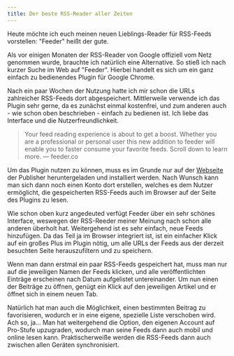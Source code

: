 ```yaml
---
title: Der beste RSS-Reader aller Zeiten
---
```


Heute möchte ich euch meinen neuen Lieblings-Reader für RSS-Feeds vorstellen: "Feeder" heißt der gute. 

Als vor einigen Monaten der RSS-Reader von Google offiziell vom Netz genommen wurde, brauchte ich natürlich eine Alternative. So stieß ich nach kurzer Suche im Web auf "Feeder". Hierbei handelt es sich um ein ganz einfach zu bedienendes Plugin für Google Chrome.

Nach ein paar Wochen der Nutzung hatte ich mir schon die URLs zahlreicher RSS-Feeds dort abgespeichert. Mittlerweile verwende ich das Plugin sehr gerne, da es zunächst einmal kostenfrei, und zum anderen auch - wie schon oben beschrieben - einfach zu bedienen ist. Ich liebe das Interface und die Nutzerfreundlichkeit.

> Your feed reading experience is about to get a boost. Whether you are a professional or personal user this new addition to feeder will enable you to faster consume your favorite feeds. Scroll down to learn more. — feeder.co

Um das Plugin nutzen zu können, muss es im Grunde nur auf der [Webseite][1] der Publisher heruntergeladen und installiert werden. Nach Wunsch kann man sich dann noch einen Konto dort erstellen, welches es dem Nutzer ermöglicht, die gespeicherten RSS-Feeds auch im Browser auf der Seite des Plugins zu lesen.

Wie schon oben kurz angedeuted verfügt Feeder über ein sehr schönes Interface, weswegen der RSS-Reeder meiner Meinung nach schon alle anderen überholt hat. Weitergehend ist es sehr einfach, neue Feeds hinzufügen. Da das Teil ja im Browser integriert ist, ist ein einfacher Klick auf ein großes Plus im Plugin nötig, um alle URLs der Feeds aus der derzeit besuchten Seite herauszufiltern und zu speichern.

Wenn man dann erstmal ein paar RSS-Feeds gespeichert hat, muss man nur auf die jeweiligen Namen der Feeds klicken, und alle veröffentlichten Einträge erscheinen nach Datum aufgelistet untereinander. Um nun einen der Beiträge zu öffnen, genügt ein Klick auf den jeweiligen Artikel und er öffnet sich in einem neuen Tab.

Natürlich hat man auch die Möglichkeit, einen bestimmten Beitrag zu favorisieren, wodurch er in eine eigene, spezielle Liste verschoben wird. Ach so, ja... Man hat weitergehend die Option, den eigenen Account auf Pro-Stufe upzugraden, wodurch man seine Feeds dann auch mobil und online lesen kann. Praktischerweiße werden die RSS-Feeds dann auch zwischen allen Geräten synchronisiert.

[1]: http://feeder.co